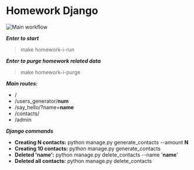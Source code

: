 # Homework Django

![Main workflow](https://github.com/hillel-i-python-pro-i-2022-08-26/homework__vlada_kriazh__django_templates/actions/workflows/main-workflow.yml/badge.svg)

***Enter to start***
> make homework-i-run

***Enter to purge homework related data***
> make homework-i-purge
> 
> 
***Main routes:***
- /
- /users_generator/**num**
- /say_hello/?name=**name**
- /contacts/
- /admin

***Django commands***
- **Creating N contacts:** python manage.py generate_contacts --amount **N**
- **Creating 10 contacts:** python manage.py generate_contacts
- **Deleted 'name':** python manage.py delete_contacts --name '**name**'
- **Deleted all contacts:** python manage.py delete_contacts
